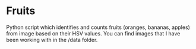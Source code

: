 # Fruits
Python script which identifies and counts fruits (oranges, bananas, apples) from image based on their HSV values.
You can find images that I have been working with in the /data folder.
